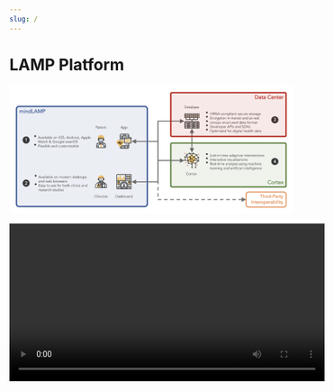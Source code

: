 ```yaml
---
slug: /
---
```


# LAMP Platform

![](assets/LAMP_Overview.png)


<video src='https://github.com/user-attachments/assets/6045bf70-ae76-479f-99c7-f649bfa8bd43' width=560/>




The **LAMP Platform** is a neuropsychiatric research and clinical care management platform designed to help you manage your research studies and digitally-enabled clinics. The many robust components of the platform work together to automate your workflows and simplify clinic and data management. Today, the **LAMP Platform** is indexed in the World Health Organizations Digital Health Atlas, used around the globe by many research groups, and implemented in busy community clinics, including at major **Harvard Medical School** teaching hospitals. The LAMP Platform functions as 4 pieces, the App, the Dashboard, the Database, and Cortex.


### ① App

The patient uses the **App**, taking surveys, playing cognitive games, accessing helpful tips and resources, or doing meditation and breathing exercises; when enabled and configured, the app collects sensor data from the mobile device's accelerometer, GPS, pedometer, and more in the background without interrupting the patient. It also collects metadata about the patient's use of the app, like how long certain questions took to answer in a survey, or which helpful tips they appreciated the most, and uploads the data securely to a server you or your organization owns.

### ② Dashboard

Clinicians and Researchers can create, customize, and schedule activities for patients or participants to interact and receive notifications, and tap into near-real-time information about patients and better inform decision making. The dashboard also allows for unique interactive features for specialized research or clinical-specific use. Additionaly, the dashboard now has a fully functional **Data Portal** for an in-depth and comprehensive view of all patient and participant data. 

### ③ Database

The **Database** securely and chronologically indexes the data through the **LAMP Protocol** for programming and data science. It informs custom data analysis code in real-time that new patient data has arrived. Researchers can better build reusable tools, analysis pipelines, and conduct reproducible science, knowing that others around the globe using the **LAMP Platform** can easily work with their data or replicate their unique study.

### ④ Cortex

The **Cortex** data analysis pipeline is designed to easily hook into the **Database** and extract important and clinically useful secondary data features, such as sedentary behavior, time spent at home, device/screen usage, sleep estimates, and much more, from the terabytes of raw data. It can trigger custom just-in-time adaptive interventions and produce useful interactive visualizations viewable by patients and clinicians.

<head>
  <meta name="google-site-verification" content="MDFm8izKofwRdAnUbqg2muDPnSlHISr1EVApzHUI-Z4" />
</head>
